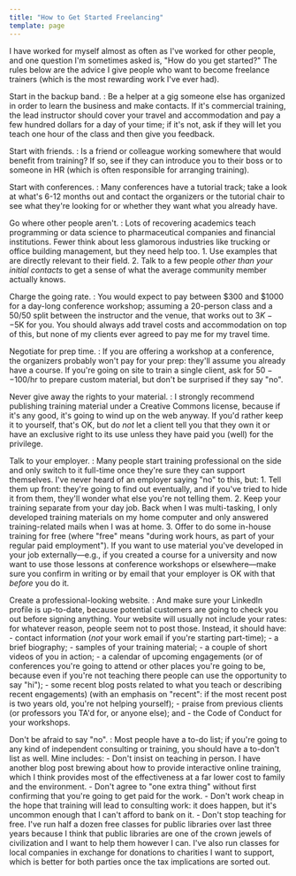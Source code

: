 ```yaml
---
title: "How to Get Started Freelancing"
template: page
---
```


I have worked for myself almost as often as I've worked for other people, and
one question I'm sometimes asked is, "How do you get started?"  The rules below
are the advice I give people who want to become freelance trainers (which is the
most rewarding work I've ever had).

Start in the backup band.
:   Be a helper at a gig someone else has organized in order to learn the
    business and make contacts.  If it's commercial training, the lead
    instructor should cover your travel and accommodation and pay a few hundred
    dollars for a day of your time; if it's not, ask if they will let you teach
    one hour of the class and then give you feedback.

Start with friends.
:   Is a friend or colleague working somewhere that would benefit from training?
    If so, see if they can introduce you to their boss or to someone in HR
    (which is often responsible for arranging training).

Start with conferences.
:   Many conferences have a tutorial track; take a look at what's 6-12 months
    out and contact the organizers or the tutorial chair to see what they're
    looking for or whether they want what you already have.

Go where other people aren't.
:   Lots of recovering academics teach programming or data science to
    pharmaceutical companies and financial institutions.  Fewer think about less
    glamorous industries like trucking or office building management, but they
    need help too.
    1.  Use examples that are directly relevant to their field.
    2.  Talk to a few people *other than your initial contacts*
        to get a sense of what the average community member actually knows.

Charge the going rate.
:   You would expect to pay between $300 and $1000 for a day-long conference
    workshop; assuming a 20-person class and a 50/50 split between the
    instructor and the venue, that works out to $3K--$5K for you.  You should
    always add travel costs and accommodation on top of this, but none of my
    clients ever agreed to pay me for my travel time.

Negotiate for prep time.
:   If you are offering a workshop at a conference, the organizers probably
    won't pay for your prep: they'll assume you already have a course.  If
    you're going on site to train a single client, ask for $50--$100/hr to
    prepare custom material, but don't be surprised if they say "no".

Never give away the rights to your material.
:   I strongly recommend publishing training material under a Creative Commons
    license, because if it's any good, it's going to wind up on the web anyway.
    If you'd rather keep it to yourself, that's OK, but do *not* let a client
    tell you that they own it or have an exclusive right to its use unless they
    have paid you (well) for the privilege.

Talk to your employer.
:   Many people start training professional on the side and only switch to it
    full-time once they're sure they can support themselves.  I've never heard
    of an employer saying "no" to this, but:
    1.  Tell them up front: they're going to find out eventually, and if you've
        tried to hide it from them, they'll wonder what else you're not telling
        them.
    2.  Keep your training separate from your day job.  Back when I was
        multi-tasking, I only developed training materials on my home computer
        and only answered training-related mails when I was at home.
    3.  Offer to do some in-house training for free (where "free" means "during
        work hours, as part of your regular paid employment").  If you want to
        use material you've developed in your job externally—e.g., if you
        created a course for a university and now want to use those lessons at
        conference workshops or elsewhere—make sure you confirm in writing or by
        email that your employer is OK with that *before* you do it.

Create a professional-looking website.
:   And make sure your LinkedIn profile is up-to-date, because potential
    customers are going to check you out before signing anything.  Your website
    will usually not include your rates: for whatever reason, people seem not
    to post those.  Instead, it should have:
    -   contact information (*not* your work email if you're starting part-time);
    -   a brief biography;
    -   samples of your training material;
    -   a couple of short videos of you in action;
    -   a calendar of upcoming engagements (or of conferences you're going to
        attend or other places you're going to be, because even if you're not
        teaching there people can use the opportunity to say "hi");
    -   some recent blog posts related to what you teach or describing recent
        engagements) (with an emphasis on "recent": if the most recent post is
        two years old, you're not helping yourself);
    -   praise from previous clients (or professors you TA'd for, or anyone else);
        and
    -   the Code of Conduct for your workshops.

Don't be afraid to say "no".
:   Most people have a to-do list; if you're going to any kind of independent
    consulting or training, you should have a to-don't list as well.  Mine
    includes:
    -   Don't insist on teaching in person.  I have another blog post brewing
        about how to provide interactive online training, which I think provides
        most of the effectiveness at a far lower cost to family and the
        environment.
    -   Don't agree to "one extra thing" without first confirming that you're
        going to get paid for the work.
    -   Don't work cheap in the hope that training will lead to consulting work:
        it does happen, but it's uncommon enough that I can't afford to bank on
        it.
    -   Don't stop teaching for free.  I've run half a dozen free classes for
        public libraries over last three years because I think that public
        libraries are one of the crown jewels of civilization and I want to help
        them however I can.  I've also run classes for local companies in
        exchange for donations to charities I want to support, which is better
        for both parties once the tax implications are sorted out.
